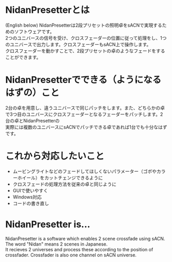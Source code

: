 # NidanPresetterとは  
(English below)
NidanPresetterは2段プリセットの照明卓をsACNで実現するためのソフトウェアです。  
2つのユニバースの信号を受け、クロスフェーダーの位置に従って処理をし、1つのユニバースで出力します。クロスフェーダーもsACN上で操作します。  
クロスフェーダーを動かすことで、2段プリセットの卓のようなフェードをすることができます。

# NidanPresetterでできる（ようになるはずの）こと  
2台の卓を用意し、違うユニバースで同じパッチをします。また、どちらかの卓で3つ目のユニバースにクロスフェーダーとなるフェーダーをパッチします。2台の卓とNidanPresetterの  
実際には複数のユニバースにsACNでパッチできる卓であれば1台でも十分なはずです。  

# これから対応したいこと  
- ムービングライトなどのフェードしてほしくないパラメーター（ゴボやカラーホイール）をカットチェンジできるように  
- クロスフェードの処理方法を従来の卓と同じように  
- GUIで使いやすく  
- Windows対応  
- コードの書き直し  

# NidanPresetter is...  
NidanPresetter is a software which enables 2 scene crossfade using sACN. The word "Nidan" means 2 scenes in Japanese.  
It recieves 2 universes and process these according to the position of crossfader. Crossfader is also one channel on sACN universe.  


